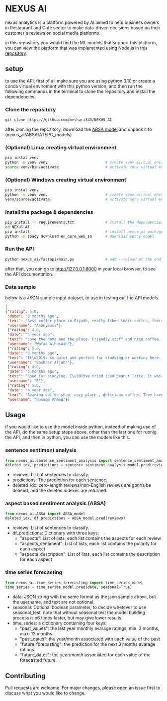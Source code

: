 # NEXUS AI

nexus analytics is a platform powered by AI aimed to help
business owners in Restaurant and Café sector to make data-driven
decisions based on their customer's reviews on social
media platforms.

in this repository you would find the ML models that support this platform, you can view the platform that was implemented using Node.js in this [repository](https://github.com/SimplyRayan/Nexus-Backend). 

## setup

to use the API, first of all make sure you are using python 3.10 or create a conda virtual enviroment with this python version, and then run the following commands in the terminal to clone the repository and install the dependencies.
### Clone the repository
```bash
git clone https://github.com/meshari343/NEXUS_AI
```
after cloning the repository, download the [ABSA model](https://drive.google.com/file/d/1uSpLTYWCDUMujGy-NqDu-nPhpyzZGRwv/view?usp=sharing) and unpack it to (nexus_ai/ABSA/ATEPC_models)
### (Optional) Linux creating virtual environment 
```bash
pip instal venv
python -m venv venv                          # create venv virtual environment
source venv/bin/activate                     # activate venv virtual environment 
```
### (Optional) Windows creating virtual environment 
```bash
pip instal venv
python -m venv venv                          # create venv virtual environment
venv/source/activate                         # activate venv virtual environment 
```
### install the package & dependencies
```bash
pip install -r requirements.txt              # Install the dependencies
cd NEXUS_AI
pip install .                                # install nexus_ai package
python -m spacy download en_core_web_sm      # download spacy model
```
### Run the API
```bash
python nexus_ai/fastapi/main.py              # add --reload at the end if you would like to modify the code
```
after that, you can go to http://127.0.0.1:8000 in your local browser, to see the API documentation.
### Data sample
below is a JSON sample input dataset, to use in testing out the API models.
```json
[
{"rating": 5.0,
 "date": "3 months ago",
 "text": "Best coffee place in Riyadh, really liked their coffee, their staff, the atmosphere is quite good to!",
 "username": "Anonymous"},
 {"rating": 4.0,
 "date": "a year ago",
 "text": "Love the name and the place. Friendly staff and nice coffee. Good place to study and work. There is wifi. I liked the colors of the ceramic cups but they should get the perfect size for the flat white. They served my flat white in a large cup \u201c latte cup\u201d",
 "username": "Wafaa Alhusain"},
 {"rating": 5.0,
 "date": "9 months ago",
 "text": "It\u2019s so quiet and perfect for studying or working here. The staff is friendly and very helpful. Try their honey cake & caramel bites, sooo good!.",
 "username": "Bashaer Aljabr"},
 {"rating": 4.0,
 "date": "5 months ago",
 "text": "Good for studying. I\u2019ve tried iced peanut latte. It was good but there is no taste of peanut butter. They have free internet access. They don\u2019t have almond milk. The sweets are below average. You can book a meeting room.",
 "username": "B"},
 {"rating": 5.0,
 "date": "a year ago",
 "text": "Amazing coffee shop, cozy place , delicious coffee. They have workstations and meeting rooms, the place just speaks productivity, great for doing work or studying ! Definitely coming back .",
 "username": "Hussam Ahmed"}]
```

## Usage

if you would like to use the model inside python, instead of making use of the API, do the same setup steps above, other than the last one for runnig the API, and then in python, you can use the models like this.
### sentence sentiment analysis
```python
from nexus_ai.sentence_sentiment_analysis import sentence_sentiment_analysis_model
deleted_idx, predictions = sentence_sentiment_analysis_model.pred(reviews)
```
* reviews: List of sentences to classify.
* predictions: The prediction for each sentence.
* deleted_idx: zero-length reviews/non-English reviews are gonna be deleted, and the deleted indexes are returned.



### aspect based sentiment analysis (ABSA)
```python
from nexus_ai.ABSA import ABSA_model
deleted_idx, df_predictions = ABSA_model.pred(reviews)
```
- reviews: List of sentences to classify.
- df_predictions: Dictionary with three keys: 
    - "aspects": List of lists, each list contains the aspects for each review
    - "aspects_sentiment": List of lists, each list contains the polarity for each aspect
    - "aspects_description": List of lists, each list contains the description for each aspect



### time series forecasting 
```python
from nexus_ai.time_series_forecasting import time_series_model
time_series = time_series_model.pred(data, seasonal=True)
```
* data: JSON string with the same format as the json sample above, but the username, and text are not optional.
* seasonal: Optional boolean parameter, to decide whetever to use seasonal_test, note that without seasonal test the model building process is x6 times faster, but may give lower results.
* time_series: a dictionary containing four keys:
    * "past_values": the last year monthly avarage ratings, min: 3 months, max: 12 months.
    * "past_dates": the year/month associated with each value of the past
    * "future_forecasting": the prediction for the next 3 months avarage ratings.
    * "future_dates": the year/month associated for each value of the forecasted future.

## Contributing
Pull requests are welcome. For major changes, please open an issue first to discuss what you would like to change.